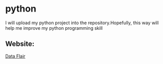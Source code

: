 # python
I will upload my python project into the repository.Hopefully, this way will help me improve my python programming skill





## Website:


[Data Flair](https://data-flair.training/blogs/data-science-r-movie-recommendation/#)